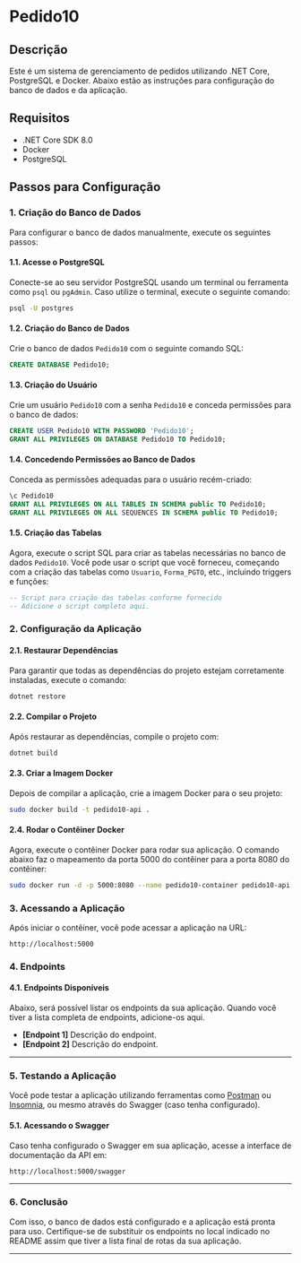 # Pedido10

## Descrição

Este é um sistema de gerenciamento de pedidos utilizando .NET Core, PostgreSQL e Docker. Abaixo estão as instruções para configuração do banco de dados e da aplicação.

## Requisitos

* .NET Core SDK 8.0
* Docker
* PostgreSQL

## Passos para Configuração

### 1. Criação do Banco de Dados

Para configurar o banco de dados manualmente, execute os seguintes passos:

#### 1.1. Acesse o PostgreSQL

Conecte-se ao seu servidor PostgreSQL usando um terminal ou ferramenta como `psql` ou `pgAdmin`. Caso utilize o terminal, execute o seguinte comando:

```bash
psql -U postgres
```

#### 1.2. Criação do Banco de Dados

Crie o banco de dados `Pedido10` com o seguinte comando SQL:

```sql
CREATE DATABASE Pedido10;
```

#### 1.3. Criação do Usuário

Crie um usuário `Pedido10` com a senha `Pedido10` e conceda permissões para o banco de dados:

```sql
CREATE USER Pedido10 WITH PASSWORD 'Pedido10';
GRANT ALL PRIVILEGES ON DATABASE Pedido10 TO Pedido10;
```

#### 1.4. Concedendo Permissões ao Banco de Dados

Conceda as permissões adequadas para o usuário recém-criado:

```sql
\c Pedido10
GRANT ALL PRIVILEGES ON ALL TABLES IN SCHEMA public TO Pedido10;
GRANT ALL PRIVILEGES ON ALL SEQUENCES IN SCHEMA public TO Pedido10;
```

#### 1.5. Criação das Tabelas

Agora, execute o script SQL para criar as tabelas necessárias no banco de dados `Pedido10`. Você pode usar o script que você forneceu, começando com a criação das tabelas como `Usuario`, `Forma_PGTO`, etc., incluindo triggers e funções:

```sql
-- Script para criação das tabelas conforme fornecido
-- Adicione o script completo aqui.
```

### 2. Configuração da Aplicação

#### 2.1. Restaurar Dependências

Para garantir que todas as dependências do projeto estejam corretamente instaladas, execute o comando:

```bash
dotnet restore
```

#### 2.2. Compilar o Projeto

Após restaurar as dependências, compile o projeto com:

```bash
dotnet build
```

#### 2.3. Criar a Imagem Docker

Depois de compilar a aplicação, crie a imagem Docker para o seu projeto:

```bash
sudo docker build -t pedido10-api .
```

#### 2.4. Rodar o Contêiner Docker

Agora, execute o contêiner Docker para rodar sua aplicação. O comando abaixo faz o mapeamento da porta 5000 do contêiner para a porta 8080 do contêiner:

```bash
sudo docker run -d -p 5000:8080 --name pedido10-container pedido10-api
```

### 3. Acessando a Aplicação

Após iniciar o contêiner, você pode acessar a aplicação na URL:

```
http://localhost:5000
```

### 4. Endpoints

#### 4.1. Endpoints Disponíveis

Abaixo, será possível listar os endpoints da sua aplicação. Quando você tiver a lista completa de endpoints, adicione-os aqui.

* **\[Endpoint 1]** Descrição do endpoint.
* **\[Endpoint 2]** Descrição do endpoint.

---

### 5. Testando a Aplicação

Você pode testar a aplicação utilizando ferramentas como [Postman](https://www.postman.com/) ou [Insomnia](https://insomnia.rest/), ou mesmo através do Swagger (caso tenha configurado).

#### 5.1. Acessando o Swagger

Caso tenha configurado o Swagger em sua aplicação, acesse a interface de documentação da API em:

```
http://localhost:5000/swagger
```

---

### 6. Conclusão

Com isso, o banco de dados está configurado e a aplicação está pronta para uso. Certifique-se de substituir os endpoints no local indicado no README assim que tiver a lista final de rotas da sua aplicação.

---


